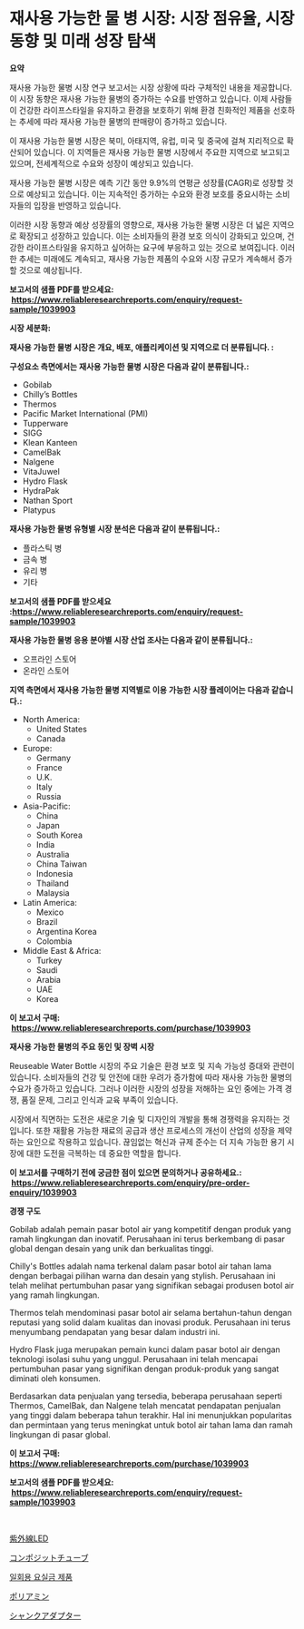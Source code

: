 <p><h1>재사용 가능한 물 병 시장: 시장 점유율, 시장 동향 및 미래 성장 탐색</h1></p><p><strong>요약</strong></p>
<p><p>재사용 가능한 물병 시장 연구 보고서는 시장 상황에 따라 구체적인 내용을 제공합니다. 이 시장 동향은 재사용 가능한 물병의 증가하는 수요를 반영하고 있습니다. 이제 사람들이 건강한 라이프스타일을 유지하고 환경을 보호하기 위해 환경 친화적인 제품을 선호하는 추세에 따라 재사용 가능한 물병의 판매량이 증가하고 있습니다.</p><p>이 재사용 가능한 물병 시장은 북미, 아태지역, 유럽, 미국 및 중국에 걸쳐 지리적으로 확산되어 있습니다. 이 지역들은 재사용 가능한 물병 시장에서 주요한 지역으로 보고되고 있으며, 전세계적으로 수요와 성장이 예상되고 있습니다.</p><p>재사용 가능한 물병 시장은 예측 기간 동안 9.9%의 연평균 성장률(CAGR)로 성장할 것으로 예상되고 있습니다. 이는 지속적인 증가하는 수요와 환경 보호를 중요시하는 소비자들의 입장을 반영하고 있습니다.</p><p>이러한 시장 동향과 예상 성장률의 영향으로, 재사용 가능한 물병 시장은 더 넓은 지역으로 확장되고 성장하고 있습니다. 이는 소비자들의 환경 보호 의식이 강화되고 있으며, 건강한 라이프스타일을 유지하고 싶어하는 요구에 부응하고 있는 것으로 보여집니다. 이러한 추세는 미래에도 계속되고, 재사용 가능한 제품의 수요와 시장 규모가 계속해서 증가할 것으로 예상됩니다.</p></p>
<p><strong>보고서의 샘플 PDF를 받으세요: &nbsp;<a href="https://www.reliableresearchreports.com/enquiry/request-sample/1039903">https://www.reliableresearchreports.com/enquiry/request-sample/1039903</a></strong></p>
<p><strong>시장 세분화:</strong></p>
<p><strong> 재사용 가능한 물병 시장은 개요, 배포, 애플리케이션 및 지역으로 더 분류됩니다. :</strong></p>
<p><strong>구성요소 측면에서는 재사용 가능한 물병 시장은 다음과 같이 분류됩니다.:</strong></p>
<p><ul><li>Gobilab</li><li>Chilly’s Bottles</li><li>Thermos</li><li>Pacific Market International (PMI)</li><li>Tupperware</li><li>SIGG</li><li>Klean Kanteen</li><li>CamelBak</li><li>Nalgene</li><li>VitaJuwel</li><li>Hydro Flask</li><li>HydraPak</li><li>Nathan Sport</li><li>Platypus</li></ul></p>
<p><strong> 재사용 가능한 물병 유형별 시장 분석은 다음과 같이 분류됩니다.:</strong></p>
<p><ul><li>플라스틱 병</li><li>금속 병</li><li>유리 병</li><li>기타</li></ul></p>
<p><strong>보고서의 샘플 PDF를 받으세요 :<a href="https://www.reliableresearchreports.com/enquiry/request-sample/1039903">https://www.reliableresearchreports.com/enquiry/request-sample/1039903</a></strong></p>
<p><strong> 재사용 가능한 물병 응용 분야별 시장 산업 조사는 다음과 같이 분류됩니다.:</strong></p>
<p><ul><li>오프라인 스토어</li><li>온라인 스토어</li></ul></p>
<p><strong>지역 측면에서 재사용 가능한 물병 지역별로 이용 가능한 시장 플레이어는 다음과 같습니다.:</strong></p>
<p><ul>
    <li>
        North America:
        <ul>
            <li>United States</li>
            <li>Canada</li>
        </ul>
    </li>
    <li>
        Europe:
        <ul>
            <li>Germany</li>
            <li>France</li>
            <li>U.K.</li>
            <li>Italy</li>
            <li>Russia</li>
        </ul>
    </li>
    <li>
        Asia-Pacific:
        <ul>
            <li>China</li>
            <li>Japan</li>
            <li>South Korea</li>
            <li>India</li>
            <li>Australia</li>
            <li>China Taiwan</li>
            <li>Indonesia</li>
            <li>Thailand</li>
            <li>Malaysia</li>
        </ul>
    </li>
    <li>
        Latin America:
        <ul>
            <li>Mexico</li>
            <li>Brazil</li>
            <li>Argentina Korea</li>
            <li>Colombia</li>
        </ul>
    </li>
    <li>
        Middle East & Africa:
        <ul>
            <li>Turkey</li>
            <li>Saudi</li>
            <li>Arabia</li>
            <li>UAE</li>
            <li>Korea</li>
        </ul>
    </li>
    </ul></p>
<p><strong>이 보고서 구매: &nbsp;<a href="https://www.reliableresearchreports.com/purchase/1039903">https://www.reliableresearchreports.com/purchase/1039903</a></strong></p>
<p><strong>재사용 가능한 물병의 주요 동인 및 장벽 시장</strong></p>
<p><p>Reuseable Water Bottle 시장의 주요 기술은 환경 보호 및 지속 가능성 증대와 관련이 있습니다. 소비자들의 건강 및 안전에 대한 우려가 증가함에 따라 재사용 가능한 물병의 수요가 증가하고 있습니다. 그러나 이러한 시장의 성장을 저해하는 요인 중에는 가격 경쟁, 품질 문제, 그리고 인식과 교육 부족이 있습니다.</p><p>시장에서 직면하는 도전은 새로운 기술 및 디자인의 개발을 통해 경쟁력을 유지하는 것입니다. 또한 재활용 가능한 재료의 공급과 생산 프로세스의 개선이 산업의 성장을 제약하는 요인으로 작용하고 있습니다. 끊임없는 혁신과 규제 준수는 더 지속 가능한 용기 시장에 대한 도전을 극복하는 데 중요한 역할을 합니다.</p></p>
<p><strong>이 보고서를 구매하기 전에 궁금한 점이 있으면 문의하거나 공유하세요.: &nbsp;<a href="https://www.reliableresearchreports.com/enquiry/pre-order-enquiry/1039903">https://www.reliableresearchreports.com/enquiry/pre-order-enquiry/1039903</a></strong></p>
<p><strong>경쟁 구도</strong></p>
<p><p>Gobilab adalah pemain pasar botol air yang kompetitif dengan produk yang ramah lingkungan dan inovatif. Perusahaan ini terus berkembang di pasar global dengan desain yang unik dan berkualitas tinggi.</p><p>Chilly's Bottles adalah nama terkenal dalam pasar botol air tahan lama dengan berbagai pilihan warna dan desain yang stylish. Perusahaan ini telah melihat pertumbuhan pasar yang signifikan sebagai produsen botol air yang ramah lingkungan.</p><p>Thermos telah mendominasi pasar botol air selama bertahun-tahun dengan reputasi yang solid dalam kualitas dan inovasi produk. Perusahaan ini terus menyumbang pendapatan yang besar dalam industri ini.</p><p>Hydro Flask juga merupakan pemain kunci dalam pasar botol air dengan teknologi isolasi suhu yang unggul. Perusahaan ini telah mencapai pertumbuhan pasar yang signifikan dengan produk-produk yang sangat diminati oleh konsumen.</p><p>Berdasarkan data penjualan yang tersedia, beberapa perusahaan seperti Thermos, CamelBak, dan Nalgene telah mencatat pendapatan penjualan yang tinggi dalam beberapa tahun terakhir. Hal ini menunjukkan popularitas dan permintaan yang terus meningkat untuk botol air tahan lama dan ramah lingkungan di pasar global.</p></p>
<p><strong>이 보고서 구매: &nbsp; <a href="https://www.reliableresearchreports.com/purchase/1039903">https://www.reliableresearchreports.com/purchase/1039903</a></strong></p>
<p><strong>보고서의 샘플 PDF를 받으세요: &nbsp;<a href="https://www.reliableresearchreports.com/enquiry/request-sample/1039903">https://www.reliableresearchreports.com/enquiry/request-sample/1039903</a></strong><strong></strong></p>
<p>&nbsp;</p>
<p><p><a href="https://github.com/KaydenJohns1964/Market-Research-Report-List-1/blob/main/149343117065.md">紫外線LED</a></p><p><a href="https://medium.com/@carmenfery2023/%E8%A4%87%E5%90%88%E7%AE%A1%E5%B8%82%E5%A0%B4%E8%A6%8F%E6%A8%A1-%E5%B8%82%E5%A0%B4%E5%B1%95%E6%9C%9B%E3%81%A8%E5%B8%82%E5%A0%B4%E4%BA%88%E6%B8%AC-2024%E5%B9%B4%E3%81%8B%E3%82%892031%E5%B9%B4-141cda9e7559">コンポジットチューブ</a></p><p><a href="https://medium.com/@karenburke2009/%EC%9D%BC%ED%9A%8C%EC%9A%A9-%EC%9A%94%EC%8B%A4%EA%B8%88-%EC%A0%9C%ED%92%88-%EC%8B%9C%EC%9E%A5-%EC%A7%80%ED%91%9C-%ED%95%B4%EB%8F%85-%EC%8B%9C%EC%9E%A5-%EC%A0%90%EC%9C%A0%EC%9C%A8-%ED%8A%B8%EB%A0%8C%EB%93%9C-%EB%B0%8F-%EC%84%B1%EC%9E%A5-%ED%8C%A8%ED%84%B4-d3d735c48b23">일회용 요실금 제품</a></p><p><a href="https://github.com/marbadji/Market-Research-Report-List-1/blob/main/620522217064.md">ポリアミン</a></p><p><a href="https://medium.com/@kimalker_178/%E3%82%B7%E3%83%A3%E3%83%B3%E3%82%AF%E3%82%A2%E3%83%80%E3%83%97%E3%82%BF%E5%B8%82%E5%A0%B4-%E5%B8%82%E5%A0%B4%E3%82%B7%E3%82%A7%E3%82%A2-%E5%B8%82%E5%A0%B4%E5%8B%95%E5%90%91-%E3%81%8A%E3%82%88%E3%81%B3%E5%B0%86%E6%9D%A5%E3%81%AE%E6%88%90%E9%95%B7%E3%82%92%E6%8E%A2%E3%82%8B-fa21941dba49">シャンクアダプター</a></p></p>
